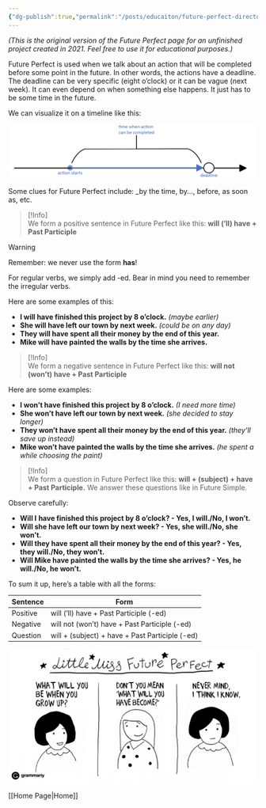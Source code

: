 ```yaml
---
{"dg-publish":true,"permalink":"/posts/educaiton/future-perfect-director-s-cut/","tags":["education"]}
---
```



_(This is the original version of the Future Perfect page for an unfinished project created in 2021. Feel free to use it for educational purposes.)_

Future Perfect is used when we talk about an action that will be completed before some point in the future. In other words, the actions have a deadline. The deadline can be very specific (eight o’clock) or it can be vague (next week). It can even depend on when something else happens. It just has to be some time in the future.

We can visualize it on a timeline like this:

![future-perfect-scheme.png](/img/user/Attachments/future-perfect-scheme.png)

Some clues for Future Perfect include: \_by the time, by..., before, as soon as, etc.

> [!Info]  
> We form a positive sentence in Future Perfect like this: **will (’ll) have + Past Participle**

> [!Warning]  
> Remember: we never use the form **has**!

For regular verbs, we simply add -ed. Bear in mind you need to remember the irregular verbs.

Here are some examples of this:

- **I will have finished this project by 8 o’clock.** _(maybe earlier)_
- **She will have left our town by next week.** _(could be on any day)_
- **They will have spent all their money by the end of this year.**
- **Mike will have painted the walls by the time she arrives.**

> [!Info]  
> We form a negative sentence in Future Perfect like this: **will not (won’t) have + Past Participle**

Here are some examples:

- **I won’t have finished this project by 8 o’clock.** _(I need more time)_
- **She won’t have left our town by next week.** _(she decided to stay longer)_
- **They won’t have spent all their money by the end of this year.** _(they’ll save up instead)_
- **Mike won’t have painted the walls by the time she arrives.** _(he spent a while choosing the paint)_

> [!Info]  
> We form a question in Future Perfect like this: **will + (subject) + have + Past Participle.** We answer these questions like in Future Simple.

Observe carefully:

- **Will I** **have finished this project by 8 o’clock? - Yes, I will./No, I won’t.**
- **Will she have left our town by next week? - Yes, she will./No, she won’t.**
- **Will they have spent all their money by the end of this year? - Yes, they will./No, they won’t.**
- **Will Mike have painted the walls by the time she arrives? - Yes, he will./No, he won’t.**

To sum it up, here’s a table with all the forms:

| Sentence | Form                                            |
| -------- | ----------------------------------------------- |
| Positive | will (’ll) have + Past Participle (-ed)         |
| Negative | will not (won’t) have + Past Participle (-ed)   |
| Question | will + (subject) + have + Past Participle (-ed) |

![little-miss-future-perfect.png](/img/user/Attachments/little-miss-future-perfect.png)

[[Home Page\|Home]]

